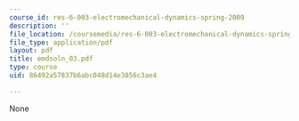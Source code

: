 ```yaml
---
course_id: res-6-003-electromechanical-dynamics-spring-2009
description: ''
file_location: /coursemedia/res-6-003-electromechanical-dynamics-spring-2009/86492a57837b6abc048d14e3856c3ae4_emdsoln_03.pdf
file_type: application/pdf
layout: pdf
title: emdsoln_03.pdf
type: course
uid: 86492a57837b6abc048d14e3856c3ae4

---
```

None